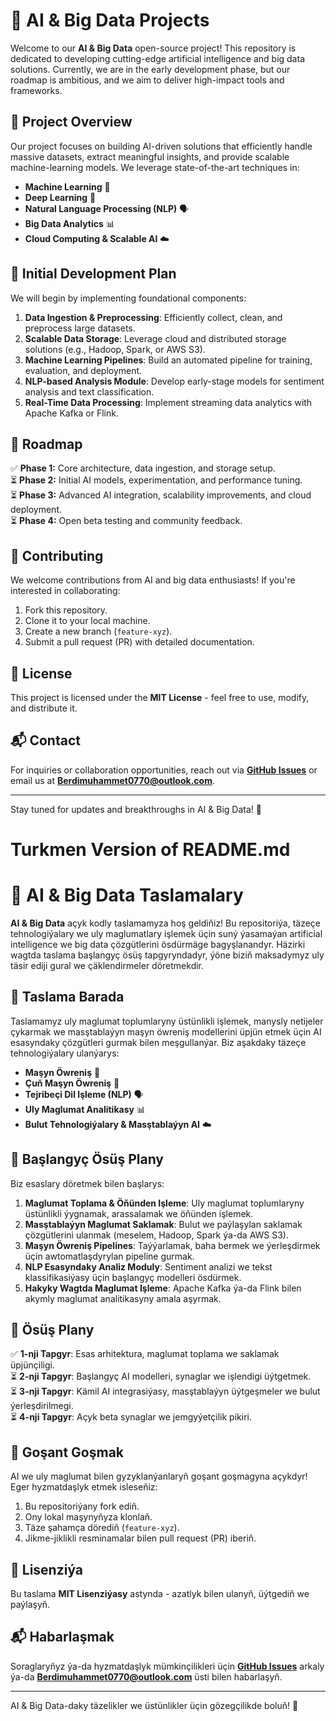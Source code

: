 # 🚀 AI & Big Data Projects

Welcome to our **AI & Big Data** open-source project! This repository is dedicated to developing cutting-edge artificial intelligence and big data solutions. Currently, we are in the early development phase, but our roadmap is ambitious, and we aim to deliver high-impact tools and frameworks.

## 📌 Project Overview
Our project focuses on building AI-driven solutions that efficiently handle massive datasets, extract meaningful insights, and provide scalable machine-learning models. We leverage state-of-the-art techniques in:
- **Machine Learning** 🧠
- **Deep Learning** 🤖
- **Natural Language Processing (NLP)** 🗣️
- **Big Data Analytics** 📊
- **Cloud Computing & Scalable AI** ☁️

## 🎯 Initial Development Plan
We will begin by implementing foundational components:
1. **Data Ingestion & Preprocessing**: Efficiently collect, clean, and preprocess large datasets.
2. **Scalable Data Storage**: Leverage cloud and distributed storage solutions (e.g., Hadoop, Spark, or AWS S3).
3. **Machine Learning Pipelines**: Build an automated pipeline for training, evaluation, and deployment.
4. **NLP-based Analysis Module**: Develop early-stage models for sentiment analysis and text classification.
5. **Real-Time Data Processing**: Implement streaming data analytics with Apache Kafka or Flink.

## 📅 Roadmap
✅ **Phase 1:** Core architecture, data ingestion, and storage setup.<br>
⏳ **Phase 2:** Initial AI models, experimentation, and performance tuning.<br>
⏳ **Phase 3:** Advanced AI integration, scalability improvements, and cloud deployment.<br>
⏳ **Phase 4:** Open beta testing and community feedback.

## 🤝 Contributing
We welcome contributions from AI and big data enthusiasts! If you're interested in collaborating:
1. Fork this repository.
2. Clone it to your local machine.
3. Create a new branch (`feature-xyz`).
4. Submit a pull request (PR) with detailed documentation.

## 📜 License
This project is licensed under the **MIT License** - feel free to use, modify, and distribute it.

## 📬 Contact
For inquiries or collaboration opportunities, reach out via **[GitHub Issues](https://github.com/your-repo/issues)** or email us at **Berdimuhammet0770@outlook.com**.

---
Stay tuned for updates and breakthroughs in AI & Big Data! 🚀

# Turkmen Version of README.md
# 🚀 AI & Big Data Taslamalary

**AI & Big Data** açyk kodly taslamamyza hoş geldiňiz! Bu repositoriýa, täzeçe tehnologiýalary we uly maglumatlary işlemek üçin suný ýasamaýan artificial intelligence we big data çözgütlerini ösdürmäge bagyşlanandyr. Häzirki wagtda taslama başlangyç ösüş tapgyryndadyr, ýöne biziň maksadymyz uly täsir ediji gural we çäklendirmeler döretmekdir.

## 📌 Taslama Barada
Taslamamyz uly maglumat toplumlaryny üstünlikli işlemek, manysly netijeler çykarmak we masştablaýyn maşyn öwreniş modellerini üpjün etmek üçin AI esasyndaky çözgütleri gurmak bilen meşgullanýar. Biz aşakdaky täzeçe tehnologiýalary ulanýarys:
- **Maşyn Öwreniş** 🧠
- **Çuň Maşyn Öwreniş** 🤖
- **Tejribeçi Dil Işleme (NLP)** 🗣️
- **Uly Maglumat Analitikasy** 📊
- **Bulut Tehnologiýalary & Masştablaýyn AI** ☁️

## 🎯 Başlangyç Ösüş Plany
Biz esaslary döretmek bilen başlarys:
1. **Maglumat Toplama & Öňünden Işleme**: Uly maglumat toplumlaryny üstünlikli ýygnamak, arassalamak we öňünden işlemek.
2. **Masştablaýyn Maglumat Saklamak**: Bulut we paýlaşylan saklamak çözgütlerini ulanmak (meselem, Hadoop, Spark ýa-da AWS S3).
3. **Maşyn Öwreniş Pipelines**: Taýýarlamak, baha bermek we ýerleşdirmek üçin awtomatlaşdyrylan pipeline gurmak.
4. **NLP Esasyndaky Analiz Moduly**: Sentiment analizi we tekst klassifikasiýasy üçin başlangyç modelleri ösdürmek.
5. **Hakyky Wagtda Maglumat Işleme**: Apache Kafka ýa-da Flink bilen akymly maglumat analitikasyny amala aşyrmak.

## 📅 Ösüş Plany
✅ **1-nji Tapgyr**: Esas arhitektura, maglumat toplama we saklamak üpjünçiligi.<br>
⏳ **2-nji Tapgyr**: Başlangyç AI modelleri, synaglar we işlendigi üýtgetmek.<br>
⏳ **3-nji Tapgyr**: Kämil AI integrasiýasy, masştablaýyn üýtgeşmeler we bulut ýerleşdirilmegi.<br>
⏳ **4-nji Tapgyr**: Açyk beta synaglar we jemgyýetçilik pikiri.

## 🤝 Goşant Goşmak
AI we uly maglumat bilen gyzyklanýanlaryň goşant goşmagyna açykdyr! Eger hyzmatdaşlyk etmek isleseňiz:
1. Bu repositoriýany fork ediň.
2. Ony lokal maşynyňyza klonlaň.
3. Täze şahamça dörediň (`feature-xyz`).
4. Jikme-jiklikli resminamalar bilen pull request (PR) iberiň.

## 📜 Lisenziýa
Bu taslama **MIT Lisenziýasy** astynda - azatlyk bilen ulanyň, üýtgediň we paýlaşyň.

## 📬 Habarlaşmak
Soraglaryňyz ýa-da hyzmatdaşlyk mümkinçilikleri üçin **[GitHub Issues](https://github.com/your-repo/issues)** arkaly ýa-da **Berdimuhammet0770@outlook.com** üsti bilen habarlaşyň.

---
AI & Big Data-daky täzelikler we üstünlikler üçin gözegçilikde boluň! 🚀
